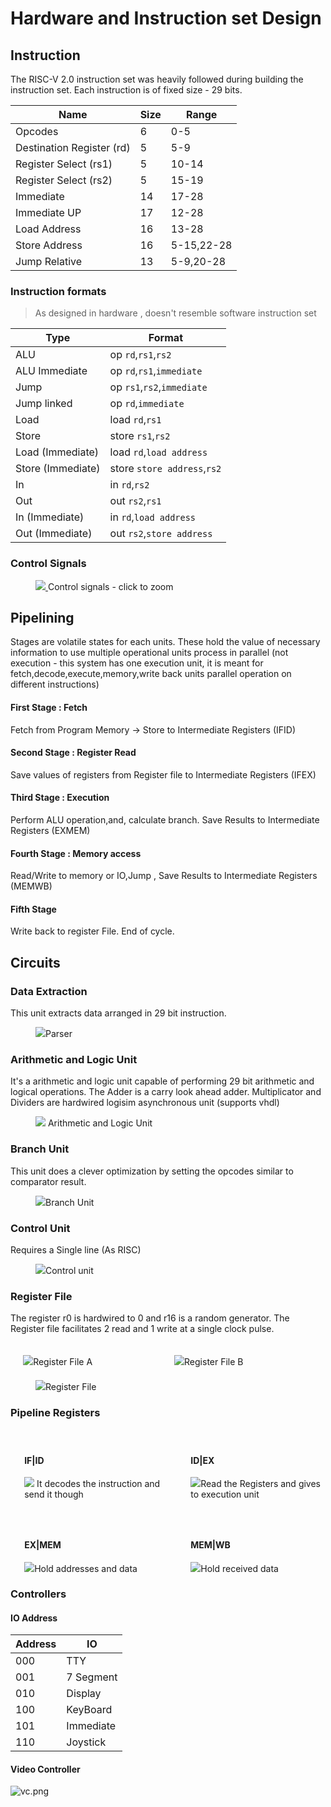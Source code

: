 
# Hardware and Instruction set Design
## Instruction 
The RISC-V 2.0 instruction set was heavily followed during building the instruction set. Each instruction is of fixed size - 29 bits. 


| Name                      | Size | Range      |
|---------------------------|------|------------|
| Opcodes                   | 6    | 0-5        |
| Destination Register (rd) | 5    | 5-9        |
| Register Select (rs1)     | 5    | 10-14      |
| Register Select  (rs2)    | 5    | 15-19      |
| Immediate                 | 14   | 17-28      |
| Immediate UP              | 17   | 12-28      |
| Load Address              | 16   | 13-28      |
| Store Address             | 16   | 5-15,22-28 |
| Jump Relative             | 13   | 5-9,20-28  |

### Instruction formats
> As designed in hardware , doesn't resemble software instruction set

| Type              | Format                      |
|-------------------|-----------------------------|
| ALU               | op `rd`,`rs1`,`rs2`      	 	|
| ALU Immediate     | op `rd`,`rs1`,`immediate`   |
| Jump              | op `rs1`,`rs2`,`immediate`  |
| Jump linked       | op `rd`,`immediate`        	|
| Load              | load `rd`,`rs1`            	|
| Store             | store  `rs1`,`rs2`         	|
| Load (Immediate)  | load `rd`,`load address`   	|
| Store (Immediate) | store `store address`,`rs2`	|
| In                | in `rd`,`rs2`              	|
| Out               | out `rs2`,`rs1`            	|
| In (Immediate)    | in `rd`,`load address`     	|
| Out (Immediate)   | out `rs2`,`store address`  	|


### Control Signals
<figure>
<a href="./assets/instructions.png" height="300px"><img src="./assets/instructions.png">
</a>
<caption> Control signals - click to zoom</caption>
</figure>

## Pipelining 

Stages are volatile states for each units. These hold the value of necessary information to use multiple operational units process in parallel (not execution - this system has one execution unit, it is meant for fetch,decode,execute,memory,write back units parallel operation on different instructions) 

#### First Stage : Fetch
Fetch from Program Memory -> Store to Intermediate Registers (IFID)

#### Second Stage : Register Read

Save values of registers from Register file to Intermediate Registers (IFEX)

#### Third Stage : Execution

Perform ALU operation,and, calculate branch. Save Results to Intermediate Registers (EXMEM)

#### Fourth Stage : Memory access

Read/Write to memory or IO,Jump , Save Results to Intermediate Registers (MEMWB)

#### Fifth Stage 

Write back to register File. End of cycle.

## Circuits
### Data Extraction
This unit extracts data arranged in 29 bit instruction. 

<figure><img src="./assets/lines.png"><caption>Parser</caption></figure>

### Arithmetic and Logic Unit

It's a arithmetic and logic unit capable of performing 29 bit arithmetic and logical operations. The Adder is a carry look ahead adder. Multiplicator and Dividers are hardwired logisim asynchronous unit (supports vhdl)
<figure><img src="./assets/alu.png"><caption> Arithmetic and Logic Unit</caption></figure>

### Branch Unit
This unit does a clever optimization by setting the opcodes similar to comparator result.
<figure><img src="./assets/bu.png"><caption>Branch Unit</caption></figure>

### Control Unit
Requires a Single line (As RISC)

<figure><img src="./assets/cu.png"><caption>Control unit</caption></figure>

### Register File

The register r0 is hardwired to 0 and r16 is a random generator. The Register file facilitates 2 read and 1 write at a single clock pulse.


<div style="float:left;margin:4%;float:left;width:40%" >
<img src="./assets/rf.png"><caption>Register File A</caption>
</div>
<div style="float:left;margin:4%;float:left;width:40%" >
<img  src="./assets/rf2.png"><caption>Register File B</caption>
</div>
<figure>
<img  src="./assets/rff.png"><caption>Register File</caption></figure>

### Pipeline Registers

<div style="width:110%">
<figure style="margin:4%;float:left;width:40%">
<h4>IF|ID</h4>
<img src="./assets/ifid.png">
<caption>It decodes the instruction and send it though</caption>
</figure>


<figure style="margin:4%;float:left;width:40%">
<h4>ID|EX</h4>
<img src="./assets/idex.png"><caption>Read the Registers and gives to execution unit</caption></figure>

<figure style="margin:4%;float:left;width:40%">
<h4>EX|MEM</h4>
<img src="./assets/exmem.png"><caption>Hold addresses and data</caption></figure>

<figure style="margin:4%;float:left;width:40%">
<h4>MEM|WB</h4>
<img src="./assets/memwb.png"><caption>Hold received data</caption></figure>

</div>

### Controllers

#### IO Address
|Address|IO|
|-|-|
|000|TTY|
|001| 7 Segment|
|010| Display|
|100| KeyBoard|
|101| Immediate|
|110| Joystick |
#### Video Controller

![vc.png](./assets/vc.png)


